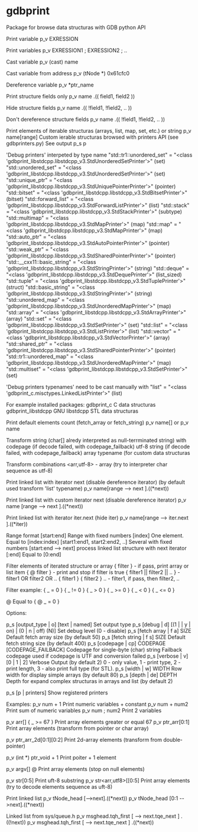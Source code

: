 # gdbprint

Package for browse data structuras with GDB python API

Print variable
  p_v EXRESSION

Print variables
  p_v EXRESSION1 ; EXRESSION2 ; ..
  
Cast variable
  p_v (cast) name

Cast variable from address
  p_v (tNode *) 0x61cfc0

Dereference variable
  p_v *ptr_name

Print structure fields only
  p_v name .(( field1, field2 ))
  
Hide structure fields
  p_v name .(( !field1, !field2, .. ))
  
Don't dereference structure fields
  p_v name .(( !field1, !field2, .. ))

Print elements of iterable structuras (arrays, list, map, set, etc.) or string
  p_v name[range]
Custom ierable structuras browsed with printers API (see gdbprinters.py)
See output
  p_s p

'Debug printers' interpeted by type name
"std::tr1::unordered_set" = "<class 'gdbprint_libstdcpp.libstdcpp_v3.StdUnorderedSetPrinter'>" (set)
"std::unordered_set" = "<class 'gdbprint_libstdcpp.libstdcpp_v3.StdUnorderedSetPrinter'>" (set)
"std::unique_ptr" = "<class 'gdbprint_libstdcpp.libstdcpp_v3.StdUniquePointerPrinter'>" (pointer)
"std::bitset" = "<class 'gdbprint_libstdcpp.libstdcpp_v3.StdBitsetPrinter'>" (bitset)
"std::forward_list" = "<class 'gdbprint_libstdcpp.libstdcpp_v3.StdForwardListPrinter'>" (list)
"std::stack" = "<class 'gdbprint_libstdcpp.libstdcpp_v3.StdStackPrinter'>" (subtype)
"std::multimap" = "<class 'gdbprint_libstdcpp.libstdcpp_v3.StdMapPrinter'>" (map)
"std::map" = "<class 'gdbprint_libstdcpp.libstdcpp_v3.StdMapPrinter'>" (map)
"std::auto_ptr" = "<class 'gdbprint_libstdcpp.libstdcpp_v3.StdAutoPointerPrinter'>" (pointer)
"std::weak_ptr" = "<class 'gdbprint_libstdcpp.libstdcpp_v3.StdSharedPointerPrinter'>" (pointer)
"std::__cxx11::basic_string" = "<class 'gdbprint_libstdcpp.libstdcpp_v3.StdStringPrinter'>" (string)
"std::deque" = "<class 'gdbprint_libstdcpp.libstdcpp_v3.StdDequePrinter'>" (list_sized)
"std::tuple" = "<class 'gdbprint_libstdcpp.libstdcpp_v3.StdTuplePrinter'>" (struct)
"std::basic_string" = "<class 'gdbprint_libstdcpp.libstdcpp_v3.StdStringPrinter'>" (string)
"std::unordered_map" = "<class 'gdbprint_libstdcpp.libstdcpp_v3.StdUnorderedMapPrinter'>" (map)
"std::array" = "<class 'gdbprint_libstdcpp.libstdcpp_v3.StdArrayPrinter'>" (array)
"std::set" = "<class 'gdbprint_libstdcpp.libstdcpp_v3.StdSetPrinter'>" (set)
"std::list" = "<class 'gdbprint_libstdcpp.libstdcpp_v3.StdListPrinter'>" (list)
"std::vector" = "<class 'gdbprint_libstdcpp.libstdcpp_v3.StdVectorPrinter'>" (array)
"std::shared_ptr" = "<class 'gdbprint_libstdcpp.libstdcpp_v3.StdSharedPointerPrinter'>" (pointer)
"std::tr1::unordered_map" = "<class 'gdbprint_libstdcpp.libstdcpp_v3.StdUnorderedMapPrinter'>" (map)
"std::multiset" = "<class 'gdbprint_libstdcpp.libstdcpp_v3.StdSetPrinter'>" (set)

'Debug printers typenames' need to be cast manually with <typename>
"list" = "<class 'gdbprint_c.misctypes.LinkedListPrinter'>" (list)

For example installed packages:
  gdbprint_c           C data structuras
  gdbprint_libstdcpp   GNU libstdcpp STL data structuras
  

Print default elements count (fetch_array or fetch_string)
  p_v name[]
or
  p_v name

Transform
<str>         string (char[] alredy interpreted as null-terrminated string) with codepage (if decode failed, with codepage_failback)
<utf-8>       utf-8 string (if decode failed, with codepage_failback)
<arr>         array
<typename>    typename (for custom data structuras
  
Transform combinations
<arr,utf-8>   - array (try to interpreter char sequence as utf-8)

Print linked list with iterator next (disable dereference iterator) (by default used transform 'list' typename)
  p_v name[range --> next ].((*next))

Print linked list with custom iterator next (disable dereference iterator)
  p_v name <list> [range --> next ].((*next))

Print linked list with iterator iter.next (hide iter)
  p_v name[range --> iter.next ].((*iter))

Range format
[start:end] Range with fixed numbers
[index] One element. Equal to [index:index]
[start1:end1, start2:end2, ..] Several with fixed numbers
[start:end --> next] process linked list structure with next iterator 
[:end] Equal to [0:end]

Filter elements of iterated structure or array
{ filter } - if pass, print array or list item 
{ @ filter } - print and stop if filter is true
{ filter1 || filter2 || .. } - filter1 OR filter2 OR ..
{ filter1 } { filter2 } .. - filter1, if pass, then filter2, ..

Filter example:
{ _ = 0 }
{ _ != 0 }
{ _ > 0 }
{ _ >= 0 }
{ _ < 0 }
{ _ <= 0 }

@ Equal to { @ _ = 0 }


Options:

p_s [output_type | o] [text | named]                     Set output type
p_s [debug | d] [(1 | | y | on) | (0 | n | off) (N)]     Set debug level (0 - disable)
p_s [fetch array | f a] SIZE                             Default fetch array size (by default 50)
p_s [fetch string | f s] SIZE                            Default fetch string size (by default 400)
p_s [codepage | cp] CODEPAGE [CODEPAGE_FAILBACK]         Codepage for single-byte (char) string 
                                                         Failback codepage used if codepage is UTF and conversion failed
p_s [verbose | v] [0 | 1 | 2]                            Verbose Output (by default 2) 
                                                         0 - only value, 1 - print type, 
                                                         2 - print length, 3 - also print full type (for STL). 
p_s [width | w] WIDTH                                    Row width for display simple arrays (by default 80)
p_s [depth | de] DEPTH                                   Depth for expand complex structuras in arrays and list (by default 2)

p_s [p | printers]                                       Show registered printers



Examples:
p_v num + 1                          Print numeric variables + constant
p_v num + num2                       Print sum of numeric variables
p_v num ; num2                       Print 2 variables

p_v arr[] { _ >= 67 }                Print array elements greater or equal 67
p_v ptr_arr<arr>[0:1]                Print array elements (transform from pointer or char array)

p_v ptr_arr_2d<arr>[0:1]<arr>[0:2]   Print 2d-array elements (transform from double-pointer)

p_v (int *) ptr_void + 1             Print poiter + 1 element

p_v argv<arr>[] @                    Print array elements (stop on null elements)

p_v str<utf8>[0:5]                   Print uft-8 substring
p_v str<arr,utf8>[[0:5]              Print array elements (try to decode elements sequence as uft-8)

Print linked list
p_v tNode_head <list> [-->next].((*next))
p_v tNode_head <list> [0:1 -->next].((*next)) 

Linked list from sys/queue.h
p_v msghead.tqh_first <list> [ --> next.tqe_next ] .((!next))
p_v msghead.tqh_first <list> [ --> next.tqe_next ] .((*next))
